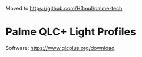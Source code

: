 Moved to https://github.com/H3mul/palme-tech


# Palme QLC+ Light Profiles

Software:
https://www.qlcplus.org/download
